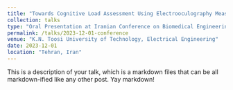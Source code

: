 ```yaml
---
title: "Towards Cognitive Load Assessment Using Electrooculography Measures"
collection: talks
type: "Oral Presentation at Iranian Conference on Biomedical Engineering (ICBME) 2023"
permalink: /talks/2023-12-01-conference
venue: "K.N. Toosi University of Technology, Electrical Engineering"
date: 2023-12-01
location: "Tehran, Iran"
---
```


This is a description of your talk, which is a markdown files that can be all markdown-ified like any other post. Yay markdown!
